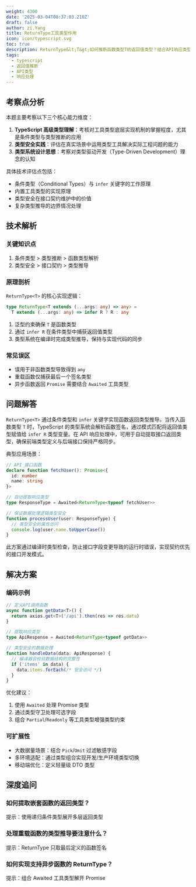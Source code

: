 ```yaml
---
weight: 4300
date: '2025-03-04T08:37:03.210Z'
draft: false
author: zi.Yang
title: ReturnType工具类型作用
icon: icon/typescript.svg
toc: true
description: ReturnType&lt;T&gt;如何推断函数类型T的返回值类型？结合API响应类型提取场景，说明其在类型安全中的价值
tags:
  - typescript
  - 返回值推断
  - API类型
  - 响应处理
---
```


## 考察点分析

本题主要考察以下三个核心能力维度：
1. **TypeScript 高级类型理解**：考核对工具类型底层实现机制的掌握程度，尤其是条件类型与类型推断的应用
2. **类型安全实践**：评估在真实场景中运用类型工具解决实际工程问题的能力
3. **类型系统设计思想**：考察对类型驱动开发（Type-Driven Development）理念的认知

具体技术评估点包括：
- 条件类型（Conditional Types）与 `infer` 关键字的工作原理
- 内置工具类型的实现原理
- 类型安全在接口契约维护中的价值
- 复杂类型推导的边界情况处理

## 技术解析

### 关键知识点
1. 条件类型 > 类型推断 > 函数类型解析
2. 类型安全 > 接口契约 > 类型推导

### 原理剖析
`ReturnType<T>` 的核心实现逻辑：
```typescript
type ReturnType<T extends (...args: any) => any> = 
  T extends (...args: any) => infer R ? R : any
```
1. 泛型约束确保 `T` 是函数类型
2. 通过 `infer R` 在条件类型中捕获返回值类型
3. 类型系统在编译时完成类型推导，保持与实现代码的同步

### 常见误区
- 误用于非函数类型导致得到 `any`
- 重载函数仅捕获最后一个签名类型
- 异步函数返回 `Promise` 需要结合 `Awaited` 工具类型

## 问题解答

`ReturnType<T>` 通过条件类型和 `infer` 关键字实现函数返回类型推导。当传入函数类型 `T` 时，TypeScript 的类型系统会解析函数签名，通过模式匹配将返回值类型赋值给 `infer R` 类型变量。在 API 响应处理中，可用于自动提取接口返回类型，确保前端类型定义与后端接口保持严格同步。

典型应用场景：
```typescript
// API 接口函数
declare function fetchUser(): Promise<{
  id: number
  name: string
}>

// 自动提取响应类型
type ResponseType = Awaited<ReturnType<typeof fetchUser>>

// 保证数据处理逻辑类型安全
function processUser(user: ResponseType) {
  // 类型安全的属性访问
  console.log(user.name.toUpperCase())
}
```
此方案通过编译时类型检查，防止接口字段变更导致的运行时错误，实现契约优先的接口开发模式。

## 解决方案

### 编码示例
```typescript
// 定义API调用函数
async function getData<T>() {
  return axios.get<T>('/api').then(res => res.data)
}

// 提取响应类型
type ApiResponse = Awaited<ReturnType<typeof getData>>

// 类型安全的数据处理
function handleData(data: ApiResponse) {
  // 编译器会校验数据结构的完整性
  if ('items' in data) {
    data.items.forEach(/* 安全访问 */)
  }
}
```
优化建议：
1. 使用 `Awaited` 处理 Promise 类型
2. 通过类型守卫处理可选字段
3. 组合 `Partial`/`Readonly` 等工具类型增强类型约束

### 可扩展性
- 大数据量场景：结合 `Pick`/`Omit` 过滤敏感字段
- 多环境适配：通过类型组合实现开发/生产环境类型切换
- 移动端优化：定义轻量级 DTO 类型

## 深度追问

### 如何提取嵌套函数的返回类型？
提示：使用递归条件类型展开多层返回类型

### 处理重载函数的类型推导要注意什么？
提示：ReturnType 只取最后定义的函数签名

### 如何实现支持异步函数的 ReturnType？
提示：组合 Awaited 工具类型解开 Promise